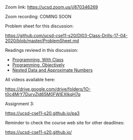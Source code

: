 Zoom link: https://ucsd.zoom.us/j/870346269

Zoom recording: COMING SOON

Problem sheet for this discussion:

https://github.com/ucsd-cse11-s20/DI03-Class-Drills-17-04-2020/blob/master/ProblemSheet.md

Readings reviewd in this discussion:
- [Programming, With Class](https://cseweb.ucsd.edu/classes/sp17/cse11-a/lecture5.html)
- [Programming, Objectively](https://cseweb.ucsd.edu/classes/sp17/cse11-a/lecture6.html)
- [Nested Data and Approximate Numbers](https://cseweb.ucsd.edu/classes/sp17/cse11-a/lecture7.html)

All videos available here:

https://drive.google.com/drive/folders/1O-t0c4MrY7DurvZld65M0FWIEXIkqH7q

Assignment 3:

https://ucsd-cse11-s20.github.io/pa3

Reminder to check the course web site for other deadlines:

https://ucsd-cse11-s20.github.io/
